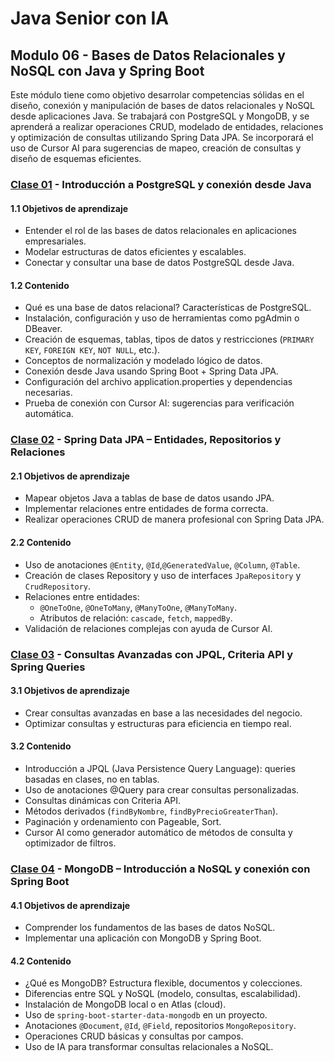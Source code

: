 # Java Senior con IA

## Modulo 06 - Bases de Datos Relacionales y NoSQL con Java y Spring Boot

Este módulo tiene como objetivo desarrolar competencias sólidas en el diseño,  conexión y manipulación de bases de datos relacionales y NoSQL desde  aplicaciones Java. Se trabajará con PostgreSQL y MongoDB, y se aprenderá a realizar operaciones CRUD, modelado de entidades, relaciones y optimización de consultas utilizando Spring Data JPA. Se incorporará el uso de Cursor AI para sugerencias de mapeo, creación de consultas y diseño de esquemas eficientes.

### [Clase 01](1) - Introducción a PostgreSQL y conexión desde Java

#### 1.1 Objetivos de aprendizaje

* Entender el rol de las bases de datos relacionales en aplicaciones empresariales.
* Modelar estructuras de datos eficientes y escalables.
* Conectar y consultar una base de datos PostgreSQL desde Java.

#### 1.2 Contenido

* Qué es una base de datos relacional? Características de PostgreSQL.
* Instalación, configuración y uso de herramientas como pgAdmin o DBeaver.
* Creación de esquemas, tablas, tipos de datos y restricciones (`PRIMARY KEY`, `FOREIGN KEY`, `NOT NULL`, etc.).
* Conceptos de normalización y modelado lógico de datos.
* Conexión desde Java usando Spring Boot + Spring Data JPA.
* Configuración del archivo application.properties y dependencias necesarias.
* Prueba de conexión con Cursor AI: sugerencias para verificación automática.

### [Clase 02](2) - Spring Data JPA – Entidades, Repositorios y Relaciones

#### 2.1 Objetivos de aprendizaje

* Mapear objetos Java a tablas de base de datos usando JPA.
* Implementar relaciones entre entidades de forma correcta.
* Realizar operaciones CRUD de manera profesional con Spring Data JPA.

#### 2.2 Contenido

* Uso de anotaciones `@Entity`, `@Id`,`@GeneratedValue`, `@Column`, `@Table`.
* Creación de clases Repository y uso de interfaces `JpaRepository` y `CrudRepository`.
* Relaciones entre entidades:
  * `@OneToOne`, `@OneToMany`, `@ManyToOne`, `@ManyToMany`.
  * Atributos de relación: `cascade`, `fetch`, `mappedBy`.
* Validación de relaciones complejas con ayuda de Cursor AI.

### [Clase 03](3) - Consultas Avanzadas con JPQL, Criteria API y Spring Queries

#### 3.1 Objetivos de aprendizaje

* Crear consultas avanzadas en base a las necesidades del negocio.
* Optimizar consultas y estructuras para eficiencia en tiempo real.

#### 3.2 Contenido

* Introducción a JPQL (Java Persistence Query Language): queries basadas en clases, no en tablas.
* Uso de anotaciones @Query para crear consultas personalizadas.
* Consultas dinámicas con Criteria API.
* Métodos derivados (`findByNombre`, `findByPrecioGreaterThan`).
* Paginación y ordenamiento con Pageable, Sort.
* Cursor AI como generador automático de métodos de consulta y optimizador de filtros.

### [Clase 04](4) - MongoDB – Introducción a NoSQL y conexión con Spring Boot

#### 4.1 Objetivos de aprendizaje

* Comprender los fundamentos de las bases de datos NoSQL.
* Implementar una aplicación con MongoDB y Spring Boot.

#### 4.2 Contenido

* ¿Qué es MongoDB? Estructura flexible, documentos y colecciones.
* Diferencias entre SQL y NoSQL (modelo, consultas, escalabilidad).
* Instalación de MongoDB local o en Atlas (cloud).
* Uso de `spring-boot-starter-data-mongodb` en un proyecto.
* Anotaciones `@Document`, `@Id`, `@Field`, repositorios `MongoRepository`.
* Operaciones CRUD básicas y consultas por campos.
* Uso de IA para transformar consultas relacionales a NoSQL.
